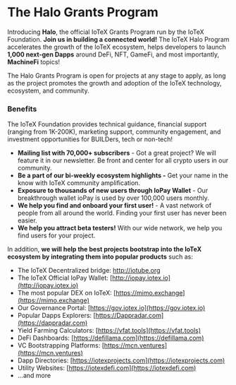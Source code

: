 # The Halo Grants Program

Introducing **Halo**, the official IoTeX Grants Program run by the IoTeX Foundation. **Join us in building a connected world!** The IoTeX Halo Program accelerates the growth of the IoTeX ecosystem, helps developers to launch **1,000 next-gen Dapps** around DeFi, NFT, GameFi, and most importantly, **MachineFi** topics!&#x20;

The Halo Grants Program is open for projects at any stage to apply, as long as the project promotes the growth and adoption of the IoTeX technology, ecosystem, and community.

### **Benefits**

The IoTeX Foundation provides technical guidance, financial support (ranging from 1K-200K), marketing support, community engagement, and investment opportunities for BUILDers, tech or non-tech!

* **Mailing list with 70,000+ subscribers** - Got a great project? We will feature it in our newsletter. Be front and center for all crypto users in our community.
* **Be a part of our bi-weekly ecosystem highlights -** Get your name in the know with IoTeX community amplification.
* **Exposure to thousands of new users through IoPay Wallet** - Our breakthrough wallet ioPay is used by over 100,000 users monthly.
* **We help you find and onboard your first user!** - A vast network of people from all around the world. Finding your first user has never been easier.
* **We help you attract beta testers!** With our wide network, we help you find users for your project.

In addition, **we will help the best projects bootstrap into the IoTeX ecosystem by integrating them into popular products** such as:

* The IoTeX Decentralized bridge: [http://iotube.org ](http://iotube.org)
* The IoTeX Official IoPay Wallet: [http://iopay.iotex.io](http://iopay.iotex.io)
* The most popular DEX on IoTeX: [https://mimo.exchange](https://mimo.exchange)
* Our Governance Portal: [https://gov.iotex.io](https://gov.iotex.io)
* Popular Dapps Explorers: [https://Dappradar.com](https://dappradar.com)
* Yield Farming Calculators: [https://vfat.tools](https://vfat.tools)
* DeFi Dashboards: [https://defillama.com](https://defillama.com)
* VC Bootstrapping Platforms: [https://mcn.ventures](https://mcn.ventures)
* Dapp Directories: [https://iotexprojects.com](https://iotexprojects.com)
* Utility Websites: [https://iotexdefi.com](https://iotexdefi.com)
* ...and more

